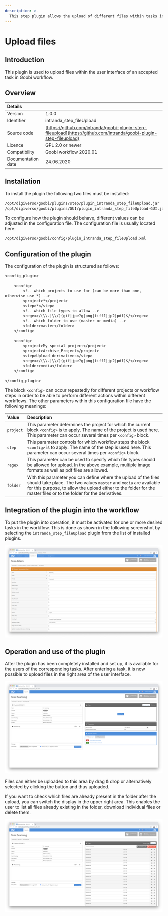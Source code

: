 ```yaml
---
description: >-
  This step plugin allows the upload of different files within tasks in the web interface.
---
```


# Upload files

## Introduction

This plugin is used to upload files within the user interface of an accepted task in Goobi workflow.

## Overview

| Details |  |
| :--- | :--- |
| Version | 1.0.0 |
| Identifier | intranda\_step\_fileUpload |
| Source code | [https://github.com/intranda/goobi-plugin-step-fileupload](https://github.com/intranda/goobi-plugin-step-fileupload) |
| Licence | GPL 2.0 or newer |
| Compatibility | Goobi workflow 2020.01 |
| Documentation date | 24.06.2020 |

## Installation

To install the plugin the following two files must be installed:

```bash
/opt/digiverso/goobi/plugins/step/plugin_intranda_step_fileUpload.jar
/opt/digiverso/goobi/plugins/GUI/plugin_intranda_step_fileUpload-GUI.jar
```

To configure how the plugin should behave, different values can be adjusted in the configuration file. The configuration file is usually located here:

```bash
/opt/digiverso/goobi/config/plugin_intranda_step_fileUpload.xml
```

## Configuration of the plugin

The configuration of the plugin is structured as follows:

```markup
<config_plugin>

	<config>
		<!-- which projects to use for (can be more than one, otherwise use *) -->
		<project>*</project>
		<step>*</step>
		<!-- which file types to allow -->
		<regex>/(\\.|\\/)(gif|jpe?g|png|tiff?|jp2|pdf)$/</regex>
		<!-- which folder to use (master or media) -->
		<folder>master</folder>
	</config>

	<config>
		<project>My special project</project>
		<project>Archive_Project</project>
		<step>Upload derivatives</step>
		<regex>/(\\.|\\/)(gif|jpe?g|png|tiff?|jp2|pdf)$/</regex>
		<folder>media</folder>
	</config>

</config_plugin>
```

The block `<config>` can occur repeatedly for different projects or workflow steps in order to be able to perform different actions within different workflows. The other parameters within this configuration file have the following meanings:

| Value | Description |
| :--- | :--- |
| `project` | This parameter determines the project for which the current block `<config>` is to apply. The name of the project is used here. This parameter can occur several times per `<config>` block. |
| `step` | This parameter controls for which workflow steps the block `<config>` is to apply. The name of the step is used here. This parameter can occur several times per `<config>` block. |
| `regex` | This parameter can be used to specify which file types should be allowed for upload. In the above example, multiple image formats as well as pdf files are allowed. |
| `folder` | With this parameter you can define where the upload of the files should take place. The two values `master` and `media` are available for this purpose, to allow the upload either to the folder for the master files or to the folder for the derivatives. |

## Integration of the plugin into the workflow

To put the plugin into operation, it must be activated for one or more desired tasks in the workflow. This is done as shown in the following screenshot by selecting the `intranda_step_fileUpload` plugin from the list of installed plugins.

![Assigning the plugin to a specific task](../.gitbook/assets/intranda_step_fileUpload1_en.png)

## Operation and use of the plugin

After the plugin has been completely installed and set up, it is available for the users of the corresponding tasks. After entering a task, it is now possible to upload files in the right area of the user interface.

![Display of the upload area within the accepted task](../.gitbook/assets/intranda_step_fileUpload2_en.png)

Files can either be uploaded to this area by drag & drop or alternatively selected by clicking the button and thus uploaded.

If you want to check which files are already present in the folder after the upload, you can switch the display in the upper right area. This enables the user to list all files already existing in the folder, download individual files or delete them.

![Display of an overview of all already existing files in the folder](../.gitbook/assets/intranda_step_fileUpload3_en.png)
